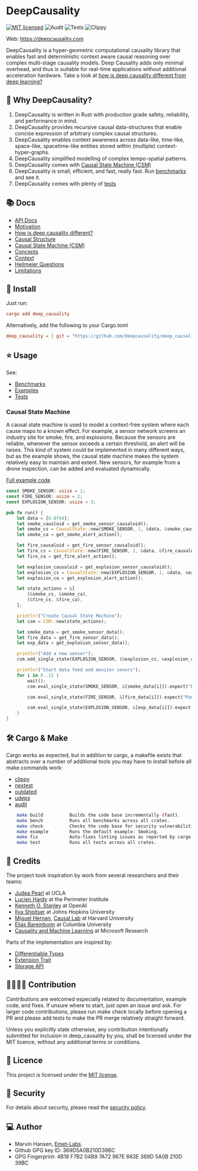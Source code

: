 # DeepCausality

[//]: # ([![Crates.io][crates-badge]][crates-url])
[![MIT licensed][mit-badge]][mit-url]
![Audit][audit-url]
![Tests][test-url]
![Clippy][clippy-url]


[crates-badge]: https://img.shields.io/badge/crates.io-latest-blue
[crates-url]: https://crates.io/crates/dcl_data_structures

[mit-badge]: https://img.shields.io/badge/License-MIT-blue.svg
[mit-url]: https://github.com/deepcausality-rs/deep_causality/blob/main/LICENSE

[audit-url]: https://github.com/deepcausality-rs/deep_causality/actions/workflows/audit.yml/badge.svg
[clippy-url]: https://github.com/deepcausality-rs/deep_causality/actions/workflows/rust-clippy.yml/badge.svg
[test-url]: https://github.com/deepcausality-rs/deep_causality/actions/workflows/run_tests.yml/badge.svg

Web: https://deepcausality.com

DeepCausality is a hyper-geometric computational causality library that enables fast and deterministic context aware
causal reasoning over complex multi-stage causality models. Deep Causality adds only minimal overhead,
and thus is suitable for real-time applications without additional acceleration hardware. Take a look
at [how is deep causality different from deep learning?](docs/difference.md)

## 🤔 Why DeepCausality?

1) DeepCausality is written in Rust with production grade safety, reliability, and performance in mind.
2) DeepCausality provides recursive causal data-structures that enable concise expression of arbitrary complex causal
   structures.
3) DeepCausality enables context awareness across data-like, time-like, space-like, spacetime-like entities stored
   within (multiple) context-hyper-graphs.
4) DeepCausality simplified modelling of complex tempo-spatial patterns.
5) DeepCausality comes with [Causal State Machine (CSM)](docs/causal_state_machine.md)
6) DeepCausality is small, efficient, and fast, really fast. Run [benchmarks](deep_causality/benches) and see it.
7) DeepCausality comes with plenty of [tests](deep_causality/tests)

## 📚 Docs
* [API Docs](https://docs.rs/deep_causality/0.2.4/deep_causality/)
* [Motivation](docs/motivation.md)
* [How is deep causality different?](docs/difference.md)
* [Causal Structure](docs/causal_structure.md)
* [Causal State Machine (CSM)](docs/causal_state_machine.md)
* [Concepts](docs/concepts.md)
* [Context](docs/context.md)
* [Heilmeier Questions](docs/heilmeier_questions.md)
* [Limitations](docs/limitations.md)

## 🚀 Install

Just run:

```toml
cargo add deep_causality
```

Alternatively, add the following to your Cargo.toml

```toml
deep_causality = { git = "https://github.com/deepcausality/deep_causality.git", tag = "0.2.4" }
```

## ⭐ Usage

See:

* [Benchmarks](deep_causality/benches/benchmarks)
* [Examples](deep_causality/examples)
* [Tests](deep_causality/tests)

### Causal State Machine

A causal state machine is used to model a context-free system where
each cause maps to a known effect. For example, a sensor network 
screens an industry site for smoke, fire, and explosions. Because the
sensors are reliable, whenever the sensor exceeds a certain threshold,
an alert will be raises. This kind of system could be implemented in many different ways, 
but as the example shows, the causal state machine makes the system relatively easy
to maintain and extent. New sensors, for example from a drone inspection, can
be added and evaluated dynamically. 

[Full example code](deep_causality/examples/csm)

```rust
const SMOKE_SENSOR: usize = 1;
const FIRE_SENSOR: usize = 2;
const EXPLOSION_SENSOR: usize = 3;

pub fn run() {
    let data = [0.0f64];
    let smoke_causloid = get_smoke_sensor_causaloid();
    let smoke_cs = CausalState::new(SMOKE_SENSOR, 1, &data, &smoke_causloid);
    let smoke_ca = get_smoke_alert_action();

    let fire_causaloid = get_fire_sensor_causaloid();
    let fire_cs = CausalState::new(FIRE_SENSOR, 1, &data, &fire_causaloid);
    let fire_ca = get_fire_alert_action();

    let explosion_causaloid = get_explosion_sensor_causaloid();
    let explosion_cs = CausalState::new(EXPLOSION_SENSOR, 1, &data, &explosion_causaloid);
    let explosion_ca = get_explosion_alert_action();

    let state_actions = &[
        (&smoke_cs, &smoke_ca),
        (&fire_cs, &fire_ca),
    ];

    println!("Create Causal State Machine");
    let csm = CSM::new(state_actions);

    let smoke_data = get_smoke_sensor_data();
    let fire_data = get_fire_sensor_data();
    let exp_data = get_explosion_sensor_data();

    println!("Add a new sensor");
    csm.add_single_state(EXPLOSION_SENSOR, (&explosion_cs, &explosion_ca)).expect("Failed to add Explosion sensor");

    println!("Start data feed and monitor senors");
    for i in 0..12 {
        wait();
        csm.eval_single_state(SMOKE_SENSOR, &[smoke_data[i]]).expect("Panic: Smoke sensor failed");

        csm.eval_single_state(FIRE_SENSOR, &[fire_data[i]]).expect("Panic: Fire sensor failed");

        csm.eval_single_state(EXPLOSION_SENSOR, &[exp_data[i]]).expect("Panic: Explosion sensor failed");
    }
}
```

## 🛠️ Cargo & Make

Cargo works as expected, but in addition to cargo, a makefile exists
that abstracts over a number of additional tools you may have to install
before all make commands work:

* [clippy](https://github.com/rust-lang/rust-clippy)
* [nextest](https://nexte.st/)
* [outdated](https://github.com/kbknapp/cargo-outdated)
* [udeps](https://crates.io/crates/cargo-udeps)
* [audit](https://crates.io/crates/cargo-audit)

```bash 
    make build          Builds the code base incrementally (fast).
    make bench          Runs all benchmarks across all crates.
    make check          Checks the code base for security vulnerabilities.
    make example        Runs the default example: Smoking.
    make fix            Auto-fixes linting issues as reported by cargo and clippy.
    make test           Runs all tests across all crates.
```

## 🙏 Credits

The project took inspiration by work from several researchers and their teams:

* [Judea Pearl](http://bayes.cs.ucla.edu/jp_home.html) at UCLA
* [Lucien Hardy](https://perimeterinstitute.ca/people/lucien-hardy) at the Perimeter Institute
* [Kenneth O. Stanley](https://www.kenstanley.net/home) at OpenAI
* [Ilya Shpitser](https://www.cs.jhu.edu/~ilyas/) at Johns Hopkins University
* [Miguel Hernan](https://www.hsph.harvard.edu/miguel-hernan/), [Causal Lab](https://causalab.sph.harvard.edu/) at
  Harvard University
* [Elias Bareinboim](https://causalai.net/) at Columbia University
* [Causality and Machine Learning](https://www.microsoft.com/en-us/research/group/causal-inference/) at Microsoft
  Research

Parts of the implementation are inspired by:

* [Differentiable Types](https://github.com/tensorflow/swift/blob/main/docs/DifferentiableTypes.md)
* [Extension Trait](http://xion.io/post/code/rust-extension-traits.html)
* [Storage API](https://github.com/petgraph/petgraph/issues/563)

## 👨‍💻👩‍💻 Contribution

Contributions are welcomed especially related to documentation, example code, and fixes.
If unsure where to start, just open an issue and ask. For larger code contributions, please
run make check locally before opening a PR and please add tests to make the PR merge
relatively straight forward.

Unless you explicitly state otherwise, any contribution intentionally submitted for inclusion in deep_causality by you,
shall be licensed under the MIT licence, without any additional terms or conditions.

## 📜 Licence

This project is licensed under the [MIT license](LICENSE).

## 👮️ Security

For details about security, please read
the [security policy](https://github.com/deepcausality-rs/deep_causality/blob/main/SECURITY.md).

## 💻 Author

* Marvin Hansen, [Emet-Labs](https://emet-labs.com/).
* Github GPG key ID: 369D5A0B210D39BC
* GPG Fingerprint: 4B18 F7B2 04B9 7A72 967E 663E 369D 5A0B 210D 39BC

